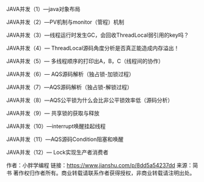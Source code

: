 JAVA并发（1）—java对象布局

JAVA并发（2）—PV机制与monitor（管程）机制

JAVA并发（3）—线程运行时发生GC，会回收ThreadLocal弱引用的key吗？

JAVA并发（4）— ThreadLocal源码角度分析是否真正能造成内存溢出！

JAVA并发（5）— 多线程顺序的打印出A，B，C（线程间的协作）

JAVA并发（6）— AQS源码解析（独占锁-加锁过程）

JAVA并发（7）—AQS源码解析（独占锁-解锁过程）

JAVA并发（8）—AQS公平锁为什么会比非公平锁效率低（源码分析）

JAVA并发（9）— 共享锁的获取与释放

JAVA并发（10）—interrupt唤醒挂起线程

JAVA并发（11）—AQS源码Condition阻塞和唤醒

JAVA并发（12）— Lock实现生产者消费者

作者：小胖学编程
链接：https://www.jianshu.com/p/8dd5a54237dd
来源：简书
著作权归作者所有。商业转载请联系作者获得授权，非商业转载请注明出处。